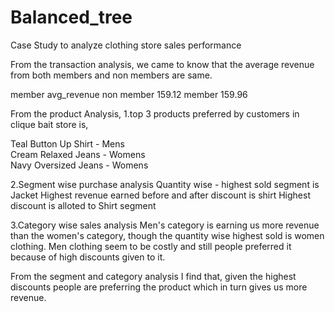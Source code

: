 # Balanced_tree
Case Study to  analyze clothing store sales performance

From the transaction analysis, 
we came to know that the average revenue from both members and non members are same. 

member	    avg_revenue
non member	159.12
member	    159.96

From the product Analysis, 
1.top 3 products preferred by customers in clique bait store is, 
  
  Teal Button Up Shirt - Mens	        
  Cream Relaxed Jeans - Womens	      
  Navy Oversized Jeans - Womens	     
  
2.Segment wise purchase analysis
Quantity wise - highest sold segment is Jacket
Highest revenue earned before and after discount is shirt
Highest discount is alloted to Shirt segment 
  
3.Category wise sales analysis
Men's category is earning us more revenue than the women's category, though the quantity wise highest sold is women clothing. Men clothing seem to be costly and still people preferred it because of high discounts given to it. 

From the segment and category analysis I find that, given the highest discounts people are preferring the product which in turn gives us more revenue. 




